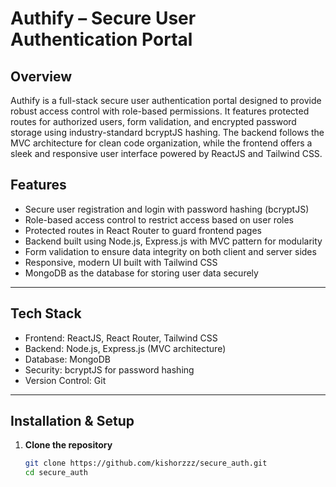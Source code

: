 # Authify – Secure User Authentication Portal



## Overview

Authify is a full-stack secure user authentication portal designed to provide robust access control with role-based permissions. It features protected routes for authorized users, form validation, and encrypted password storage using industry-standard bcryptJS hashing. The backend follows the MVC architecture for clean code organization, while the frontend offers a sleek and responsive user interface powered by ReactJS and Tailwind CSS.



## Features

- Secure user registration and login with password hashing (bcryptJS)  
- Role-based access control to restrict access based on user roles  
- Protected routes in React Router to guard frontend pages  
- Backend built using Node.js, Express.js with MVC pattern for modularity  
- Form validation to ensure data integrity on both client and server sides  
- Responsive, modern UI built with Tailwind CSS  
- MongoDB as the database for storing user data securely

---

## Tech Stack

- Frontend: ReactJS, React Router, Tailwind CSS  
- Backend: Node.js, Express.js (MVC architecture)  
- Database: MongoDB  
- Security: bcryptJS for password hashing  
- Version Control: Git  

---

## Installation & Setup

1. **Clone the repository**  
   ```bash
   git clone https://github.com/kishorzzz/secure_auth.git
   cd secure_auth
